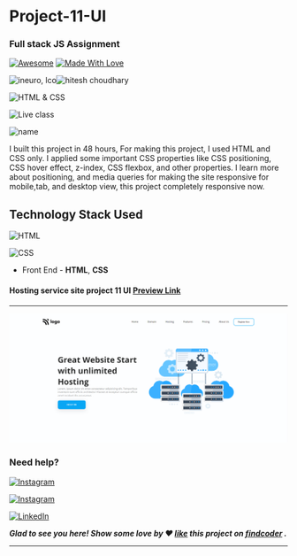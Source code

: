 # Project-11-UI
### Full stack JS Assignment


[![Awesome](https://cdn.rawgit.com/sindresorhus/awesome/d7305f38d29fed78fa85652e3a63e154dd8e8829/media/badge.svg)](https://github.com/pranitcode) [![Made With Love](https://img.shields.io/badge/Made%20With-Love-orange.svg)](https://github.com/pranitcode)

![ineuro, lco](https://img.shields.io/badge/iNeuron-LCO-green)![hitesh choudhary](https://img.shields.io/badge/Hitesh--Choudhary-Full--stack--JS--bootcamp-red)

![HTML & CSS](https://img.shields.io/badge/HTML-CSS-orange)

![Live class](https://img.shields.io/badge/LIVE--CLASS-PROJECT-lightgrey)

![name](https://img.shields.io/badge/Pranit--Ingole-BE--Information--Technology--2022-lightgrey)

I built this project in 48 hours, For making this project, I used HTML and CSS only. I applied some important CSS properties like CSS positioning, CSS hover effect, z-index, CSS flexbox, and other properties. I learn more about positioning, and media queries for making the site responsive for mobile,tab, and desktop view, this project completely responsive now.

## Technology Stack Used

![HTML](https://img.shields.io/badge/frontend-html-orange.svg?logo=html5&style=flat-square) 

![CSS](https://img.shields.io/badge/frontend-css-yellowgreen.svg?logo=css3&style=flat-square)


- Front End - **HTML**, **CSS**


#### Hosting service site project 11 UI [Preview Link](https://project-11-ui.netlify.app/)

---

![shopify.](./assets/proj11img.png)

### Need help?

  [![Instagram](https://img.shields.io/static/v1.svg?label=follow&message=@pranit.ingole&color=grey&logo=instagram&style=flat&logoColor=white&colorA=critical)](https://www.instagram.com/prani.ingole/)
  
   [![Instagram](https://img.shields.io/static/v1.svg?label=follow&message=@pranitcode&color=grey&logo=instagram&style=flat&logoColor=white&colorA=critical)](https://www.instagram.com/pranitcodes/)

   [![LinkedIn](https://img.shields.io/static/v1.svg?label=connect&message=@pranitingole&color=9cf&logo=linkedin&style=flat&logoColor=white&colorA=blue)](https://www.linkedin.com/in/pranitingole/) 

***Glad to see you here! Show some love by ❤️ [like](https://www.findcoder.io/project/website-hosting-site-project-11-ui/631244e1725aad67378af50a) this project on [findcoder](https://www.findcoder.io/u/pranitingole) .***


******

